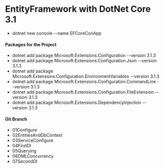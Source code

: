 # EntityFramework with DotNet Core 3.1

- dotnet new console --name EFCoreConApp

#### Packages for the Project

- dotnet add package Microsoft.Extensions.Configuration --version 3.1.3
- dotnet add package Microsoft.Extensions.Configuration.Json --version 3.1.3
- dotnet add package Microsoft.Extensions.Configuration.EnvironmentVariables --version 3.1.3
- dotnet add package Microsoft.Extensions.Configuration.CommandLine --version 3.1.3
- dotnet add package Microsoft.Extensions.Configuration.FileExtension --version 3.1.3
- dotnet add package Microsoft.Extensions.DependencyInjection --version 3.1.3

#### Git Branch

- 01Configure
- 02EntitiesAndDbContext
- 03ServiceConfigure
- 04FirstDI
- 05Querying
- 06DMLConcurrency
- 07SecondDI